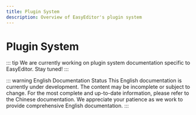 ```yaml
---
title: Plugin System
description: Overview of EasyEditor's plugin system
---
```


# Plugin System

::: tip
We are currently working on plugin system documentation specific to EasyEditor. Stay tuned!
:::

::: warning English Documentation Status
This English documentation is currently under development. The content may be incomplete or subject to change. For the most complete and up-to-date information, please refer to the Chinese documentation. We appreciate your patience as we work to provide comprehensive English documentation.
:::
